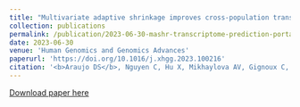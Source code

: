 ```yaml
---
title: "Multivariate adaptive shrinkage improves cross-population transcriptome prediction and association studies in underrepresented populations"
collection: publications
permalink: /publication/2023-06-30-mashr-transcriptome-prediction-portability
date: 2023-06-30
venue: 'Human Genomics and Genomics Advances'
paperurl: 'https://doi.org/10.1016/j.xhgg.2023.100216'
citation: '<b>Araujo DS</b>, Nguyen C, Hu X, Mikhaylova AV, Gignoux C, Ardlie K, Taylor KD, Durda P, Liu Y, Papanicolaou G, Cho MH, Rich SS, Rotter JI, NHLBI TOPMed Consortium, Im HK, Manichaikul A, and Wheeler HE. &quot;Multivariate adaptive shrinkage improves cross-population transcriptome prediction for transcriptome-wide association studies in underrepresented populations.&quot; <i>Human Genetics and Genomics Advances</i> (2023): 100216.'
---
```

[Download paper here](http://danielsarj.github.io/files/1-s2.0-S2666247723000489-main.pdf)
